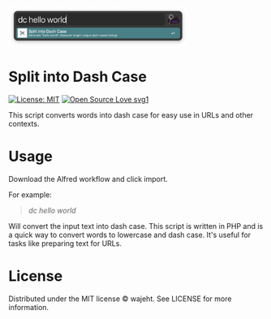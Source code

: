 
<img width="70%" src="https://raw.githubusercontent.com/wajeht/alfred-split-dash-case/main/dist/screenshot.png" />


# Split into Dash Case


[![License: MIT](https://img.shields.io/badge/License-MIT-blue.svg)](https://opensource.org/licenses/ISC) [![Open Source Love svg1](https://badges.frapsoft.com/os/v1/open-source.svg?v=103)](https://github.com/wajeht/alfred-generate-unique-usernames)


This script converts words into dash case for easy use in URLs and other contexts.


# Usage

Download the Alfred workflow and click import.

For example:

> _dc hello world_<br>

Will convert the input text into dash case. This script is written in PHP and is a quick way to convert words to lowercase and dash case. It's useful for tasks like preparing text for URLs.

# License

Distributed under the MIT license © wajeht. See LICENSE for more information.
